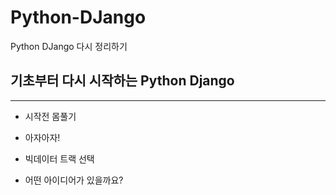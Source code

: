 # Python-DJango
Python DJango 다시 정리하기


## 기초부터 다시 시작하는 Python Django

---- 

- 시작전 몸풀기
- 아자아자!

- 빅데이터 트랙 선택

- 어떤 아이디어가 있을까요?
